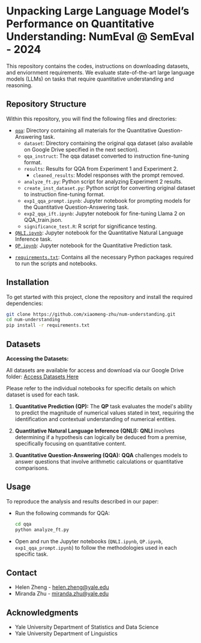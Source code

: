 # Unpacking Large Language Model’s Performance on Quantitative Understanding: NumEval @ SemEval - 2024

This repository contains the codes, instructions on downloading datasets, and enviornment requirements. We evaluate state-of-the-art large language models (LLMs) on tasks that require quantitative understanding and reasoning.

## Repository Structure

Within this repository, you will find the following files and directories:
  
  <!-- - [`QA_task.py`](https://github.com/xiaomeng-zhu/num-understanding/blob/main/QA_task.py): Python script for performing quantitative analysis tasks. -->
  - [`qqa`](https://github.com/xiaomeng-zhu/num-understanding/blob/main/qqa): Directory containing all materials for the Quantitative Question-Answering task.
      - `dataset`: Directory containing the original qqa dataset (also available on Google Drive specified in the next section).
      - `qqa_instruct`: The qqa dataset converted to instruction fine-tuning format.
      - `results`: Results for QQA from Experiment 1 and Experiment 2.
          - `cleaned_results`: Model responses with the prompt removed.
      - `analyze_ft.py`: Python script for analyzing Experiment 2 results.
      - `create_inst_dataset.py`: Python script for converting original dataset to instruction fine-tuning format.
      - `exp1_qqa_prompt.ipynb`: Jupyter notebook for prompting models for the Quantitative Question-Answering task.
      - `exp2_qqa_ift.ipynb`: Jupyter notebook for fine-tuning Llama 2 on QQA_train.json.
      - `significance_test.R`: R script for significance testing.
  - [`QNLI.ipynb`](https://github.com/xiaomeng-zhu/num-understanding/blob/main/QNLI.ipynb): Jupyter notebook for the Quantitative Natural Language Inference task.
  - [`QP.ipynb`](https://github.com/xiaomeng-zhu/num-understanding/blob/main/QP.ipynb): Jupyter notebook for the Quantitative Prediction task.
  <!-- - [`QQA Fine Tuning.ipynb`](https://github.com/xiaomeng-zhu/num-understanding/blob/main/QQA%20Fine%20Tuning.ipynb): Jupyter notebook detailing the fine-tuning process for the Quantitative Question Answering task. -->
  - [`requirements.txt`](https://github.com/xiaomeng-zhu/num-understanding/blob/main/requirements.txt): Contains all the necessary Python packages required to run the scripts and notebooks.

## Installation

To get started with this project, clone the repository and install the required dependencies:

```bash
git clone https://github.com/xiaomeng-zhu/num-understanding.git
cd num-understanding
pip install -r requirements.txt
```

## Datasets

**Accessing the Datasets:**

All datasets are available for access and download via our Google Drive folder:
[Access Datasets Here](https://drive.google.com/drive/folders/10uQI2BZrtzaUejtdqNU9Sp1h0H9zhLUE)

Please refer to the individual notebooks for specific details on which dataset is used for each task.

1. **Quantitative Prediction (QP):** The **QP** task evaluates the model's ability to predict the magnitude of numerical values stated in text, requiring the identification and contextual understanding of numerical entities.

2. **Quantitative Natural Language Inference (QNLI):** **QNLI** involves determining if a hypothesis can logically be deduced from a premise, specifically focusing on quantitative content.

3. **Quantitative Question-Answering (QQA):** **QQA** challenges models to answer questions that involve arithmetic calculations or quantitative comparisons.

## Usage

To reproduce the analysis and results described in our paper:

- Run the following commands for QQA:
  ```bash
  cd qqa
  python analyze_ft.py
  ```
- Open and run the Jupyter notebooks (`QNLI.ipynb`, `QP.ipynb`, `exp1_qqa_prompt.ipynb`) to follow the methodologies used in each specific task.

## Contact

- Helen Zheng - helen.zheng@yale.edu
- Miranda Zhu - miranda.zhu@yale.edu

## Acknowledgments

- Yale University Department of Statistics and Data Science
- Yale University Department of Linguistics

